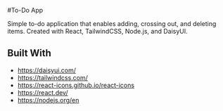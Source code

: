 #To-Do App

Simple to-do application that enables adding, crossing out, and deleting items. Created with React, TailwindCSS, Node.js, and DaisyUI.

## Built With
- https://daisyui.com/
- https://tailwindcss.com/
- https://react-icons.github.io/react-icons
- https://react.dev/
- https://nodejs.org/en